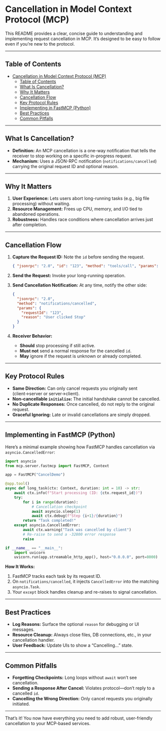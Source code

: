 # Cancellation in Model Context Protocol (MCP)

This README provides a clear, concise guide to understanding and implementing request cancellation in MCP. It’s designed to be easy to follow even if you’re new to the protocol.

---

## Table of Contents

- [Cancellation in Model Context Protocol (MCP)](#cancellation-in-model-context-protocol-mcp)
  - [Table of Contents](#table-of-contents)
  - [What Is Cancellation?](#what-is-cancellation)
  - [Why It Matters](#why-it-matters)
  - [Cancellation Flow](#cancellation-flow)
  - [Key Protocol Rules](#key-protocol-rules)
  - [Implementing in FastMCP (Python)](#implementing-in-fastmcp-python)
  - [Best Practices](#best-practices)
  - [Common Pitfalls](#common-pitfalls)

---

## What Is Cancellation?

* **Definition:** An MCP cancellation is a one-way notification that tells the receiver to stop working on a specific in-progress request.
* **Mechanism:** Uses a JSON-RPC notification (`notifications/cancelled`) carrying the original request ID and optional reason.

---

## Why It Matters

1. **User Experience:** Lets users abort long-running tasks (e.g., big file processing) without waiting.
2. **Resource Management:** Frees up CPU, memory, and I/O tied to abandoned operations.
3. **Robustness:** Handles race conditions where cancellation arrives just after completion.

---

## Cancellation Flow

1. **Capture the Request ID:** Note the `id` before sending the request.

   ```json
   { "jsonrpc": "2.0", "id": "123", "method": "tools/call", "params": { … } }
   ```
2. **Send the Request:** Invoke your long-running operation.
3. **Send Cancellation Notification:** At any time, notify the other side:

   ```json
   {
     "jsonrpc": "2.0",
     "method": "notifications/cancelled",
     "params": {
       "requestId": "123",
       "reason": "User clicked Stop"
     }
   }
   ```
4. **Receiver Behavior:**

   * **Should** stop processing if still active.
   * **Must not** send a normal response for the cancelled `id`.
   * **May** ignore if the request is unknown or already completed.

---

## Key Protocol Rules

* **Same Direction:** Can only cancel requests you originally sent (client→server or server→client).
* **Non-cancellable `initialize`:** The initial handshake cannot be cancelled.
* **No Duplicate Responses:** Once cancelled, do not reply to the original request.
* **Graceful Ignoring:** Late or invalid cancellations are simply dropped.

---

## Implementing in FastMCP (Python)

Here’s a minimal example showing how FastMCP handles cancellation via `asyncio.CancelledError`:

```python
import asyncio
from mcp.server.fastmcp import FastMCP, Context

app = FastMCP("CancelDemo")

@app.tool()
async def long_task(ctx: Context, duration: int = 10) -> str:
    await ctx.info(f"Start processing (ID: {ctx.request_id})")
    try:
        for i in range(duration):
            # Cancellation checkpoint
            await asyncio.sleep(1)
            await ctx.debug(f"Step {i+1}/{duration}")
        return "Task completed!"
    except asyncio.CancelledError:
        await ctx.warning("Task was cancelled by client")
        # Re-raise to send a -32800 error response
        raise

if __name__ == "__main__":
    import uvicorn
    uvicorn.run(app.streamable_http_app(), host="0.0.0.0", port=8000)
```

**How It Works:**

1. FastMCP tracks each task by its request ID.
2. On `notifications/cancelled`, it injects `CancelledError` into the matching `asyncio.Task`.
3. Your `except` block handles cleanup and re-raises to signal cancellation.

---

## Best Practices

* **Log Reasons:** Surface the optional `reason` for debugging or UI messages.
* **Resource Cleanup:** Always close files, DB connections, etc., in your cancellation handler.
* **User Feedback:** Update UIs to show a “Cancelling…” state.

---

## Common Pitfalls

* **Forgetting Checkpoints:** Long loops without `await` won’t see cancellation.
* **Sending a Response After Cancel:** Violates protocol—don’t reply to a cancelled `id`.
* **Cancelling the Wrong Direction:** Only cancel requests you originally initiated.

---

That’s it! You now have everything you need to add robust, user-friendly cancellation to your MCP-based services.

